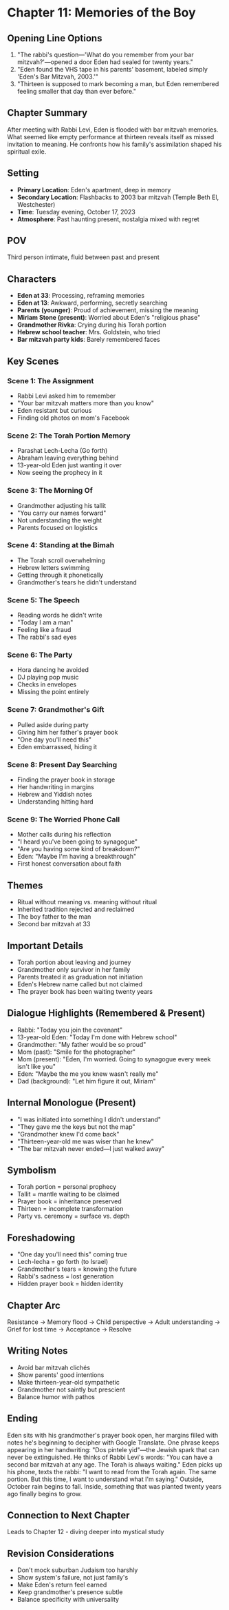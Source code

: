 # Chapter 11: Memories of the Boy

## Opening Line Options
1. "The rabbi's question—'What do you remember from your bar mitzvah?'—opened a door Eden had sealed for twenty years."
2. "Eden found the VHS tape in his parents' basement, labeled simply 'Eden's Bar Mitzvah, 2003.'"
3. "Thirteen is supposed to mark becoming a man, but Eden remembered feeling smaller that day than ever before."

## Chapter Summary
After meeting with Rabbi Levi, Eden is flooded with bar mitzvah memories. What seemed like empty performance at thirteen reveals itself as missed invitation to meaning. He confronts how his family's assimilation shaped his spiritual exile.

## Setting
- **Primary Location**: Eden's apartment, deep in memory
- **Secondary Location**: Flashbacks to 2003 bar mitzvah (Temple Beth El, Westchester)
- **Time**: Tuesday evening, October 17, 2023
- **Atmosphere**: Past haunting present, nostalgia mixed with regret

## POV
Third person intimate, fluid between past and present

## Characters
- **Eden at 33**: Processing, reframing memories
- **Eden at 13**: Awkward, performing, secretly searching
- **Parents (younger)**: Proud of achievement, missing the meaning
- **Miriam Stone (present)**: Worried about Eden's "religious phase"
- **Grandmother Rivka**: Crying during his Torah portion
- **Hebrew school teacher**: Mrs. Goldstein, who tried
- **Bar mitzvah party kids**: Barely remembered faces

## Key Scenes

### Scene 1: The Assignment
- Rabbi Levi asked him to remember
- "Your bar mitzvah matters more than you know"
- Eden resistant but curious
- Finding old photos on mom's Facebook

### Scene 2: The Torah Portion Memory
- Parashat Lech-Lecha (Go forth)
- Abraham leaving everything behind
- 13-year-old Eden just wanting it over
- Now seeing the prophecy in it

### Scene 3: The Morning Of
- Grandmother adjusting his tallit
- "You carry our names forward"
- Not understanding the weight
- Parents focused on logistics

### Scene 4: Standing at the Bimah
- The Torah scroll overwhelming
- Hebrew letters swimming
- Getting through it phonetically
- Grandmother's tears he didn't understand

### Scene 5: The Speech
- Reading words he didn't write
- "Today I am a man"
- Feeling like a fraud
- The rabbi's sad eyes

### Scene 6: The Party
- Hora dancing he avoided
- DJ playing pop music
- Checks in envelopes
- Missing the point entirely

### Scene 7: Grandmother's Gift
- Pulled aside during party
- Giving him her father's prayer book
- "One day you'll need this"
- Eden embarrassed, hiding it

### Scene 8: Present Day Searching
- Finding the prayer book in storage
- Her handwriting in margins
- Hebrew and Yiddish notes
- Understanding hitting hard

### Scene 9: The Worried Phone Call
- Mother calls during his reflection
- "I heard you've been going to synagogue"
- "Are you having some kind of breakdown?"
- Eden: "Maybe I'm having a breakthrough"
- First honest conversation about faith

## Themes
- Ritual without meaning vs. meaning without ritual
- Inherited tradition rejected and reclaimed
- The boy father to the man
- Second bar mitzvah at 33

## Important Details
- Torah portion about leaving and journey
- Grandmother only survivor in her family
- Parents treated it as graduation not initiation
- Eden's Hebrew name called but not claimed
- The prayer book has been waiting twenty years

## Dialogue Highlights (Remembered & Present)
- Rabbi: "Today you join the covenant"
- 13-year-old Eden: "Today I'm done with Hebrew school"
- Grandmother: "My father would be so proud"
- Mom (past): "Smile for the photographer"
- Mom (present): "Eden, I'm worried. Going to synagogue every week isn't like you"
- Eden: "Maybe the me you knew wasn't really me"
- Dad (background): "Let him figure it out, Miriam"

## Internal Monologue (Present)
- "I was initiated into something I didn't understand"
- "They gave me the keys but not the map"
- "Grandmother knew I'd come back"
- "Thirteen-year-old me was wiser than he knew"
- "The bar mitzvah never ended—I just walked away"

## Symbolism
- Torah portion = personal prophecy
- Tallit = mantle waiting to be claimed
- Prayer book = inheritance preserved
- Thirteen = incomplete transformation
- Party vs. ceremony = surface vs. depth

## Foreshadowing
- "One day you'll need this" coming true
- Lech-lecha = go forth (to Israel)
- Grandmother's tears = knowing the future
- Rabbi's sadness = lost generation
- Hidden prayer book = hidden identity

## Chapter Arc
Resistance → Memory flood → Child perspective → Adult understanding → Grief for lost time → Acceptance → Resolve

## Writing Notes
- Avoid bar mitzvah clichés
- Show parents' good intentions
- Make thirteen-year-old sympathetic
- Grandmother not saintly but prescient
- Balance humor with pathos

## Ending
Eden sits with his grandmother's prayer book open, her margins filled with notes he's beginning to decipher with Google Translate. One phrase keeps appearing in her handwriting: "Dos pintele yid"—the Jewish spark that can never be extinguished. He thinks of Rabbi Levi's words: "You can have a second bar mitzvah at any age. The Torah is always waiting." Eden picks up his phone, texts the rabbi: "I want to read from the Torah again. The same portion. But this time, I want to understand what I'm saying." Outside, October rain begins to fall. Inside, something that was planted twenty years ago finally begins to grow.

## Connection to Next Chapter
Leads to Chapter 12 - diving deeper into mystical study

## Revision Considerations
- Don't mock suburban Judaism too harshly
- Show system's failure, not just family's
- Make Eden's return feel earned
- Keep grandmother's presence subtle
- Balance specificity with universality